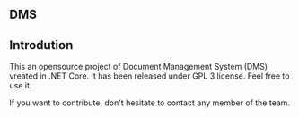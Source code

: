 ## DMS

## Introdution

This an opensource project of Document Management System (DMS) vreated in .NET Core. It has been released under GPL 3 license. Feel free to use it.

If you want to contribute, don't hesitate to contact any member of the team.
